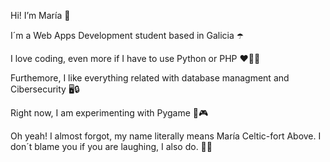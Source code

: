 Hi! I’m María 👋

I´m a Web Apps Development student based in Galicia ☂️ 

I love coding, even more if I have to use Python or PHP ❤️👩‍💻

Furthemore, I like everything related with database managment and Cibersecurity 🖥️🔒

Right now, I am experimenting with Pygame 🧪🎮

Oh yeah! I almost forgot, my name literally means María Celtic-fort Above. I don´t blame you if you are laughing, I also do. 🤷‍♀️
